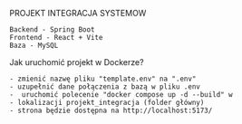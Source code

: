 PROJEKT INTEGRACJA SYSTEMOW

	Backend - Spring Boot
	Frontend - React + Vite
	Baza - MySQL

Jak uruchomić projekt w Dockerze?

	- zmienić nazwę pliku "template.env" na ".env"
	- uzupełnić dane połączenia z bazą w pliku .env
	-  uruchomić polecenie "docker compose up -d --build" w 
	- lokalizacji projekt_integracja (folder główny)
	- strona będzie dostępna na http://localhost:5173/
	
